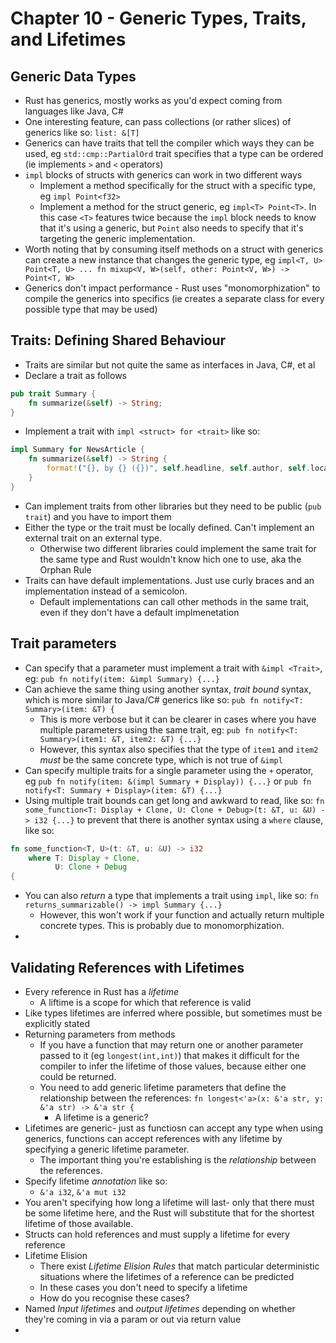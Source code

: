 # Chapter 10 - Generic Types, Traits, and Lifetimes

## Generic Data Types

* Rust has generics, mostly works as you'd expect coming from languages like Java, C#
* One interesting feature, can pass collections (or rather slices) of generics like so: `list: &[T]`
* Generics can have traits that tell the compiler which ways they can be used, eg `std::cmp::PartialOrd` trait specifies that a type can be ordered (ie implements `>` and `<` operators)
* `impl` blocks of structs with generics can work in two different ways
  * Implement a method specifically for the struct with a specific type, eg `impl Point<f32>`
  * Implement a method for the struct generic, eg `impl<T> Point<T>`. In this case `<T>` features twice because the `impl` block needs to know that it's using a generic, but `Point` also needs to specify that it's targeting the generic implementation.
* Worth noting that by consuming itself methods on a struct with generics can create a new instance that changes the generic type, eg `impl<T, U> Point<T, U> ... fn mixup<V, W>(self, other: Point<V, W>) -> Point<T, W>`
* Generics don't impact performance - Rust uses "monomorphization" to compile the generics into specifics (ie creates a separate class for every possible type that may be used)

## Traits: Defining Shared Behaviour

* Traits are similar but not quite the same as interfaces in Java, C#, et al
* Declare a trait as follows
```rust
pub trait Summary {
    fn summarize(&self) -> String;
}
```
* Implement a trait with `impl <struct> for <trait>` like so:
```rust
impl Summary for NewsArticle {
    fn summarize(&self) -> String {
        format!("{}, by {} ({})", self.headline, self.author, self.location)
    }
}
```
* Can implement traits from other libraries but they need to be public (`pub trait`) and you have to import them
* Either the type or the trait must be locally defined. Can't implement an external trait on an external type.
  * Otherwise two different libraries could implement the same trait for the same type and Rust wouldn't know hich one to use, aka the Orphan Rule
* Traits can have default implementations. Just use curly braces and an implementation instead of a semicolon.
  * Default implementations can call other methods in the same trait, even if they don't have a default implmenetation

## Trait parameters

* Can specify that a parameter must implement a trait with `&impl <Trait>`, eg: `pub fn notify(item: &impl Summary) {...}`
* Can achieve the same thing using another syntax, _trait bound_ syntax, which is more similar to Java/C# generics like so: `pub fn notify<T: Summary>(item: &T) {`
  * This is more verbose but it can be clearer in cases where you have multiple parameters using the same trait, eg: `pub fn notify<T: Summary>(item1: &T, item2: &T) {...}`
  * However, this syntax also specifies that the type of `item1` and `item2` _must_ be the same concrete type, which is not true of `&impl`
* Can specify multiple traits for a single parameter using the `+` operator, eg `pub fn notify(item: &(impl Summary + Display)) {...}` or `pub fn notify<T: Summary + Display>(item: &T) {...}`
* Using multiple trait bounds can get long and awkward to read, like so: `fn some_function<T: Display + Clone, U: Clone + Debug>(t: &T, u: &U) -> i32 {...}` to prevent that there is another syntax using a `where` clause, like so:
```rust
fn some_function<T, U>(t: &T, u: &U) -> i32
    where T: Display + Clone,
          U: Clone + Debug
{
```
* You can also _return_ a type that implements a trait using `impl`, like so: `fn returns_summarizable() -> impl Summary {...}`
  * However, this won't work if your function and actually return multiple concrete types. This is probably due to monomorphization.
* 

## Validating References with Lifetimes

* Every reference in Rust has a _lifetime_
  * A liftime is a scope for which that reference is valid
* Like types lifetimes are inferred where possible, but sometimes must be explicitly stated
* Returning parameters from methods
  * If you have a function that may return one or another parameter passed to it (eg `longest(int,int)`) that makes it difficult for the compiler to infer the lifetime of those values, because either one could be returned.
  * You need to add generic lifetime parameters that define the relationship between the references: `fn longest<'a>(x: &'a str, y: &'a str) -> &'a str {`
    * A lifetime is a generic?
* Lifetimes are generic- just as functiosn can accept any type when using generics, functions can accept references with any lifetime by specifying a generic lifetime parameter.
  * The important thing you're establishing is the _relationship_ between the references.
* Specify lifetime _annotation_ like so:
  * `&'a i32`, `&'a mut i32`
* You aren't specifying how long a lifetime will last- only that there must be some lifetime here, and the Rust will substitute that for the shortest lifetime of those available.
* Structs can hold references and must supply a lifetime for every reference
* Lifetime Elision
  * There exist _Lifetime Elision Rules_ that match particular deterministic situations where the lifetimes of a reference can be predicted
  * In these cases you don't need to specify a lifetime
  * How do you recognise these cases?
* Named _Input lifetimes_ and _output lifetimes_ depending on whether they're coming in via a param or out via return value
* 